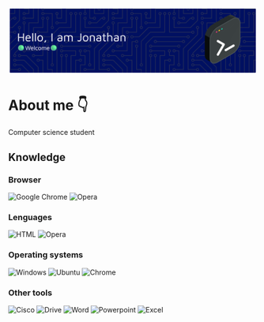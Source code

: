![Banner](github-header-banner.png)

<h1>About me 👇</h1>
Computer science student

<h2>Knowledge</h2>
<h3>Browser</h3>
<div id="buscadores">
<img src="https://img.shields.io/badge/Google%20Chrome-4285F4.svg?style=for-the-badge&logo=google-chrome&logoColor=white" alt="Google Chrome" />
<img src="https://img.shields.io/badge/Opera-FF1B2D?style=for-the-badge&logo=Opera&logoColor=white" alt="Opera" />
</div>
<h3>Lenguages</h3>
<div id="buscadores">
<img src="https://img.shields.io/badge/html5-%23E34F26.svg?style=for-the-badge&logo=html5&logoColor=white" alt="HTML" />
<img src="https://img.shields.io/badge/css3-%231572B6.svg?style=for-the-badge&logo=css3&logoColor=white" alt="Opera" />
</div>
<h3>Operating systems</h3>
<div id="SO">
<img src="https://img.shields.io/badge/Windows-0078D6?style=for-the-badge&logo=windows&logoColor=white" alt="Windows" />
<img src="https://img.shields.io/badge/Ubuntu-E95420?style=for-the-badge&logo=ubuntu&logoColor=white" alt="Ubuntu" />
<img src="https://img.shields.io/badge/chrome%20os-3d89fc?style=for-the-badge&logo=google%20chrome&logoColor=white" alt="Chrome" />
</div>
<h3>Other tools</h3>
<div id="Other">
<img src="https://img.shields.io/badge/cisco-%23049fd9.svg?style=for-the-badge&logo=cisco&logoColor=black" alt="Cisco" />
<img src="https://img.shields.io/badge/Google%20Drive-4285F4?style=for-the-badge&logo=googledrive&logoColor=white" alt="Drive" />
<img src="https://img.shields.io/badge/Microsoft_Word-2B579A?style=for-the-badge&logo=microsoft-word&logoColor=white" alt="Word" />
<img src="https://img.shields.io/badge/Microsoft_PowerPoint-B7472A?style=for-the-badge&logo=microsoft-powerpoint&logoColor=white" alt="Powerpoint" />
<img src="https://img.shields.io/badge/Microsoft_Excel-217346?style=for-the-badge&logo=microsoft-excel&logoColor=white" alt="Excel" />
</div>
